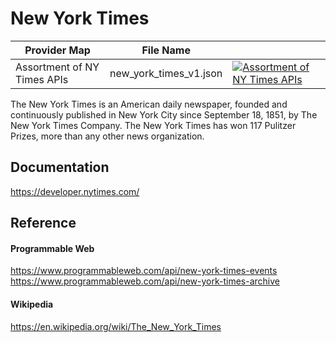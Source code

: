 # New York Times

| Provider Map                | File Name            |                                                                                                                                                                                                                                                             |
|-----------------------------|----------------------|-------------------------------------------------------------------------------------------------------------------------------------------------------------------------------------------------------------------------------------------------------------|
| Assortment of NY Times APIs | new_york_times_v1.json | [![Assortment of NY Times APIs](https://d233zlhvpze22y.cloudfront.net/github/AddBitScoopXSmall.png)](https://bitscoop.com/maps/create?source=https://raw.githubusercontent.com/bitscooplabs/provider-maps/master/new_york_times/new_york_times_v1.json) |

The New York Times is an American daily newspaper, founded and continuously published in New York City since September 18, 1851, by The New York Times Company. The New York Times has won 117 Pulitzer Prizes, more than any other news organization.

## Documentation
https://developer.nytimes.com/

## Reference

#### Programmable Web
https://www.programmableweb.com/api/new-york-times-events
https://www.programmableweb.com/api/new-york-times-archive

#### Wikipedia
https://en.wikipedia.org/wiki/The_New_York_Times
